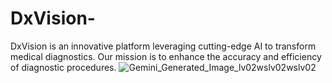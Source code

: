 # DxVision-
DxVision is an innovative platform leveraging cutting-edge AI to transform medical diagnostics. Our mission is to enhance the accuracy and efficiency of diagnostic procedures.
![Gemini_Generated_Image_lv02wslv02wslv02](https://github.com/MiChaelinzo/DxVision-/assets/68110223/a397870c-8981-4bc2-80bc-9955f47b0f51)
